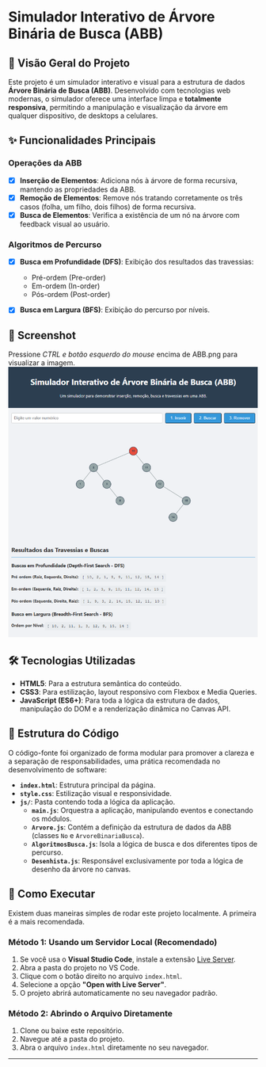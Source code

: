 # Simulador Interativo de Árvore Binária de Busca (ABB)



## 📖 Visão Geral do Projeto

Este projeto é um simulador interativo e visual para a estrutura de dados **Árvore Binária de Busca (ABB)**. Desenvolvido com tecnologias web modernas, o simulador oferece uma interface limpa e **totalmente responsiva**, permitindo a manipulação e visualização da árvore em qualquer dispositivo, de desktops a celulares.

## ✨ Funcionalidades Principais

### Operações da ABB
- [x] **Inserção de Elementos**: Adiciona nós à árvore de forma recursiva, mantendo as propriedades da ABB.
- [x] **Remoção de Elementos**: Remove nós tratando corretamente os três casos (folha, um filho, dois filhos) de forma recursiva.
- [x] **Busca de Elementos**: Verifica a existência de um nó na árvore com feedback visual ao usuário.

### Algoritmos de Percurso
- [x] **Busca em Profundidade (DFS)**: Exibição dos resultados das travessias:
  - Pré-ordem (Pre-order)
  - Em-ordem (In-order)
  - Pós-ordem (Post-order)
- [x] **Busca em Largura (BFS)**: Exibição do percurso por níveis.


## 📸 Screenshot
Pressione *CTRL e botão esquerdo do mouse* encima de ABB.png para visualizar a imagem.
![Screenshot do Simulador Adaptativo](ABB.png)

## 🛠️ Tecnologias Utilizadas

* **HTML5**: Para a estrutura semântica do conteúdo.
* **CSS3**: Para estilização, layout responsivo com Flexbox e Media Queries.
* **JavaScript (ES6+)**: Para toda a lógica da estrutura de dados, manipulação do DOM e a renderização dinâmica no Canvas API.

## 📂 Estrutura do Código

O código-fonte foi organizado de forma modular para promover a clareza e a separação de responsabilidades, uma prática recomendada no desenvolvimento de software:

* **`index.html`**: Estrutura principal da página.
* **`style.css`**: Estilização visual e responsividade.
* **`js/`**: Pasta contendo toda a lógica da aplicação.
    * **`main.js`**: Orquestra a aplicação, manipulando eventos e conectando os módulos.
    * **`Arvore.js`**: Contém a definição da estrutura de dados da ABB (classes `No` e `ArvoreBinariaBusca`).
    * **`AlgoritmosBusca.js`**: Isola a lógica de busca e dos diferentes tipos de percurso.
    * **`Desenhista.js`**: Responsável exclusivamente por toda a lógica de desenho da árvore no canvas.

## 🚀 Como Executar

Existem duas maneiras simples de rodar este projeto localmente. A primeira é a mais recomendada.

### Método 1: Usando um Servidor Local (Recomendado)

1.  Se você usa o **Visual Studio Code**, instale a extensão [Live Server](https://marketplace.visualstudio.com/items?itemName=ritwickdey.LiveServer).
2.  Abra a pasta do projeto no VS Code.
3.  Clique com o botão direito no arquivo `index.html`.
4.  Selecione a opção **"Open with Live Server"**.
5.  O projeto abrirá automaticamente no seu navegador padrão.

### Método 2: Abrindo o Arquivo Diretamente

1.  Clone ou baixe este repositório.
2.  Navegue até a pasta do projeto.
3.  Abra o arquivo `index.html` diretamente no seu navegador.


---
